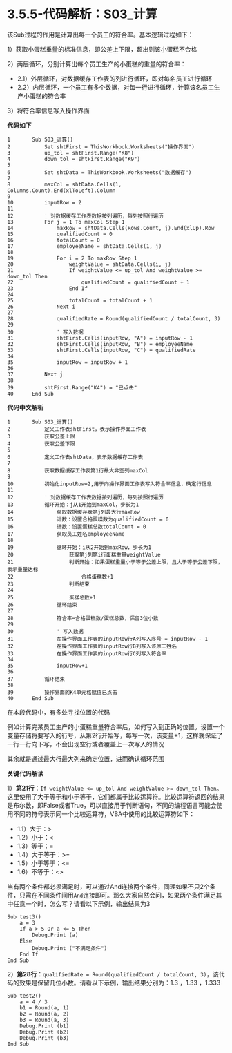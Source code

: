 # 3.5.5-代码解析：S03_计算

该Sub过程的作用是计算出每一个员工的符合率。基本逻辑过程如下：

1）获取小蛋糕重量的标准信息，即公差上下限，超出则该小蛋糕不合格

2）两层循环，分别计算出每个员工生产的小蛋糕的重量的符合率：

- 2.1）外层循环，对数据缓存工作表的列进行循环，即对每名员工进行循环
- 2.2）内层循环，一个员工有多个数据，对每一行进行循环，计算该名员工生产小蛋糕的符合率

3）将符合率信息写入操作界面

**代码如下**

```{code-block} 
1       Sub S03_计算()
2           Set shtFirst = ThisWorkbook.Worksheets("操作界面")
3           up_tol = shtFirst.Range("K8")
4           down_tol = shtFirst.Range("K9")
5           
6           Set shtData = ThisWorkbook.Worksheets("数据缓存")
7           
8           maxCol = shtData.Cells(1, Columns.Count).End(xlToLeft).Column
9           
10          inputRow = 2
11
12          ' 对数据缓存工作表数据按列遍历，每列按照行遍历
13          For j = 1 To maxCol Step 1
14              maxRow = shtData.Cells(Rows.Count, j).End(xlUp).Row
15              qualifiedCount = 0
16              totalCount = 0
17              employeeName = shtData.Cells(1, j)
18              
19              For i = 2 To maxRow Step 1
20                  weightValue = shtData.Cells(i, j)
21                  If weightValue <= up_tol And weightValue >= down_tol Then
22                      qualifiedCount = qualifiedCount + 1
23                  End If
24                  
25                  totalCount = totalCount + 1
26              Next i
27              
28              qualifiedRate = Round(qualifiedCount / totalCount, 3)
29              
30              ' 写入数据
31              shtFirst.Cells(inputRow, "A") = inputRow - 1
32              shtFirst.Cells(inputRow, "B") = employeeName
33              shtFirst.Cells(inputRow, "C") = qualifiedRate
34              
35              inputRow = inputRow + 1
36              
37          Next j
38          
39          shtFirst.Range("K4") = "已点击"
40      End Sub

```

**代码中文解析**

```{code-block} 
1       Sub S03_计算()
2           定义工作表shtFirst，表示操作界面工作表
3           获取公差上限
4           获取公差下限
5           
6           定义工作表shtData，表示数据缓存工作表
7           
8           获取数据缓存工作表第1行最大非空列maxCol
9           
10          初始化inputRow=2,用于向操作界面工作表写入符合率信息，确定行信息
11
12          ' 对数据缓存工作表数据按列遍历，每列按照行遍历
13          循环开始：j从1开始到maxCol，步长为1
14              获取数据缓存表第j列最大行maxRow
15              计数：设置合格蛋糕数为qualifiedCount = 0
16              计数：设置蛋糕总数totalCount = 0
17              获取员工姓名employeeName
18              
19              循环开始：i从2开始到maxRow，步长为1
20                  获取第j列第i行蛋糕重量weightValue
21                  判断开始：如果蛋糕重量小于等于公差上限，且大于等于公差下限，表示重量达标
22                      合格蛋糕数+1
23                  判断结束
24                  
25                  蛋糕总数+1
26              循环结束
27              
28              符合率=合格蛋糕数/蛋糕总数，保留3位小数
29              
30              ' 写入数据
31              在操作界面工作表的inputRow行A列写入序号 = inputRow - 1
32              在操作界面工作表的inputRow行B列写入该原工姓名
33              在操作界面工作表的inputRow行C列写入符合率
34              
35              inputRow+1
36              
37          循环结束
38          
39          操作界面的K4单元格赋值已点击
40      End Sub

```

在本段代码中，有多处寻找位置的代码

例如计算完某员工生产的小蛋糕重量符合率后，如何写入到正确的位置。设置一个变量存储将要写入的行号，从第2行开始写，每写一次，该变量+1，这样就保证了一行一行向下写，不会出现空行或者覆盖上一次写入的情况

其余就是通过最大行最大列来确定位置，进而确认循环范围

**关键代码解读**

1）**第21行**：`If weightValue <= up_tol And weightValue >= down_tol Then`。这里使用了大于等于和小于等于，它们都属于比较运算符。比较运算符返回的结果是布尔数，即False或者True，可以直接用于判断语句，不同的编程语言可能会使用不同的符号表示同一个比较运算符，VBA中使用的比较运算符如下：

- 1.1）大于：>
- 1.2）小于：<
- 1.3）等于：=
- 1.4）大于等于：>=
- 1.5）小于等于：<=
- 1.6）不等于：<>

当有两个条件都必须满足时，可以通过And连接两个条件，同理如果不只2个条件，只需在不同条件间用`And`连接即可。那么大家自然会问，如果两个条件满足其中任意一个时，怎么写？请看以下示例，输出结果为3

```{code-block} 
Sub test3()
    a = 3
    If a > 5 Or a <= 5 Then
        Debug.Print (a)
    Else
        Debug.Print ("不满足条件")
    End If
End Sub

```

2）**第28行**：`qualifiedRate = Round(qualifiedCount / totalCount, 3)`，该代码的效果是保留几位小数。请看以下示例，输出结果分别为：1.3 ，1.33 ，1.333

```{code-block} 
Sub test2()
    a = 4 / 3
    b1 = Round(a, 1)
    b2 = Round(a, 2)
    b3 = Round(a, 3)
    Debug.Print (b1)
    Debug.Print (b2)
    Debug.Print (b3)
End Sub

```